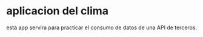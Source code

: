# aplicacion del clima  

esta app servira para practicar el consumo de datos de una API de terceros. 

